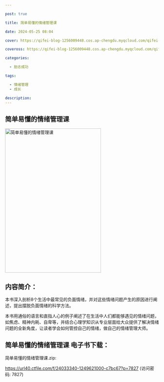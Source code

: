 ```yaml
---

post: true

title: 简单易懂的情绪管理课

date: 2024-05-25 08:04

cover: https://qifei-blog-1256009448.cos.ap-chengdu.myqcloud.com/qifei-blog/66262c650ea9cb14038cc3ec.jpg

coveross: https://qifei-blog-1256009448.cos.ap-chengdu.myqcloud.com/qifei-blog/66262c650ea9cb14038cc3ec.jpg

categories:

  - 励志成功

tags:

  - 情绪管理
  - 成长

description:
---
```


## 简单易懂的情绪管理课
<img alt=" 简单易懂的情绪管理课" class="aligncenter loaded" data-was-processed="true" decoding="async" fetchpriority="high" height="471" src="https://qifei-blog-1256009448.cos.ap-chengdu.myqcloud.com/qifei-blog/66262c650ea9cb14038cc3ec.jpg " style="cursor: zoom-in;" width="314"/>

## 内容简介：

本书深入剖析8个生活中最常见的负面情绪，并对这些情绪问题产生的原因进行阐述，提出摆脱负面情绪的科学方法。

本书用通俗的语言和直指人心的例子阐述了在生活中人们都能够遇见的情绪问题，如焦虑、精神内耗、自卑等，并结合心理学知识从专业层面给大众提供了解决情绪问题的全新角度，让读者学会如何管控自己的情绪，做自己的情绪管理大师。

## 简单易懂的情绪管理课 电子书下载：
简单易懂的情绪管理课.zip: 

https://url40.ctfile.com/f/24033340-1249621000-c7bc67?p=7827 (访问密码: 7827)
